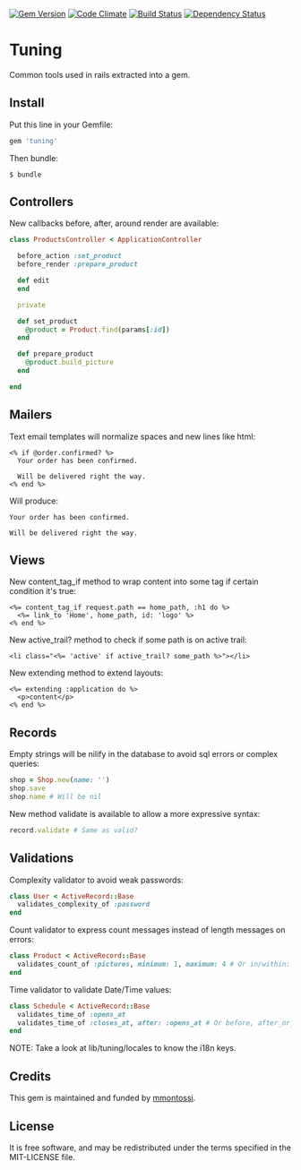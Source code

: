 [![Gem Version](https://badge.fury.io/rb/tuning.svg)](http://badge.fury.io/rb/tuning)
[![Code Climate](https://codeclimate.com/github/mmontossi/tuning/badges/gpa.svg)](https://codeclimate.com/github/mmontossi/tuning)
[![Build Status](https://travis-ci.org/mmontossi/tuning.svg)](https://travis-ci.org/mmontossi/tuning)
[![Dependency Status](https://gemnasium.com/mmontossi/tuning.svg)](https://gemnasium.com/mmontossi/tuning)

# Tuning

Common tools used in rails extracted into a gem.

## Install

Put this line in your Gemfile:
```ruby
gem 'tuning'
```

Then bundle:
```
$ bundle
```

## Controllers

New callbacks before, after, around render are available:
```ruby
class ProductsController < ApplicationController

  before_action :set_product
  before_render :prepare_product

  def edit
  end

  private

  def set_product
    @product = Product.find(params[:id])
  end

  def prepare_product
    @product.build_picture
  end

end
```

## Mailers

Text email templates will normalize spaces and new lines like html:
```erb
<% if @order.confirmed? %>
  Your order has been confirmed.

  Will be delivered right the way.
<% end %>
```

Will produce:
```
Your order has been confirmed.

Will be delivered right the way.
```

## Views

New content_tag_if method to wrap content into some tag if certain condition it's true:
```erb
<%= content_tag_if request.path == home_path, :h1 do %>
  <%= link_to 'Home', home_path, id: 'logo' %>
<% end %>
```

New active_trail? method to check if some path is on active trail:
```erb
<li class="<%= 'active' if active_trail? some_path %>"></li>
```

New extending method to extend layouts:
```erb
<%= extending :application do %>
  <p>content</p>
<% end %>
```

## Records

Empty strings will be nilify in the database to avoid sql errors or complex queries:
```ruby
shop = Shop.new(name: '')
shop.save
shop.name # Will be nil
```

New method validate is available to allow a more expressive syntax:
```ruby
record.validate # Same as valid?
```

## Validations

Complexity validator to avoid weak passwords:
```ruby
class User < ActiveRecord::Base
  validates_complexity_of :password
end
```

Count validator to express count messages instead of length messages on errors:
```ruby
class Product < ActiveRecord::Base
  validates_count_of :pictures, minimum: 1, maximum: 4 # Or in/within: 1..4
end
```

Time validator to validate Date/Time values:
```ruby
class Schedule < ActiveRecord::Base
  validates_time_of :opens_at
  validates_time_of :closes_at, after: :opens_at # Or before, after_or_equal_to or before_or_equal_to
end
```

NOTE: Take a look at lib/tuning/locales to know the i18n keys.

## Credits

This gem is maintained and funded by [mmontossi](https://github.com/mmontossi).

## License

It is free software, and may be redistributed under the terms specified in the MIT-LICENSE file.
